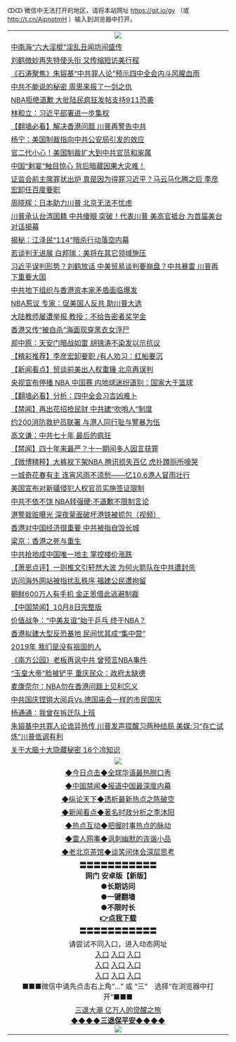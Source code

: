 ↀↀ 微信中无法打开的地区，请将本站网址 https://git.io/gy （或 http://t.cn/AipnotmH ）输入到浏览器中打开。 

<table>
   <tr>
    <td align=center><img src="https://github.com/gyhhx/image-upload/blob/master/20190822-2.jpg" /></td>
  </tr>
<tr><td align="left"><a href="https://xwood.fun/oo.aspx?name=c931480&key=nqynnipsxfbxcbni&from=gy">中南海“六大淫棍”淫乱丑闻坊间盛传</a></td></tr>
<tr><td align="left"><a href="https://xwood.fun/oo.aspx?name=c1082079&key=nqynnipsxfbxcbni&from=gy">刘鹤微妙再失特使头衔 又传缩短访美行程</a></td></tr>
<tr><td align="left"><a href="https://xwood.fun/oo.aspx?name=c1082122&key=nqynnipsxfbxcbni&from=gy">《石涛聚焦》朱镕基“中共罪人论”预示四中全会内斗风腥血雨</a></td></tr>
<tr><td align="left"><a href="https://xwood.fun/oo.aspx?name=c1082219&key=nqynnipsxfbxcbni&from=gy">中共不能说的秘密 周恩来报了一剑之仇</a></td></tr>
<tr><td align="left"><a href="https://xwood.fun/oo.aspx?name=c1082163&key=nqynnipsxfbxcbni&from=gy">NBA拒绝道歉 大批陆民疯狂发帖支持911恐袭</a></td></tr>
<tr><td align="left"><a href="https://xwood.fun/oo.aspx?name=c1082259&key=nqynnipsxfbxcbni&from=gy">林和立：习近平部署进一步集权</a></td></tr>
<tr><td align="left"><a href="https://xwood.fun/oo.aspx?name=c1081957&key=nqynnipsxfbxcbni&from=gy">【翻墙必看】解决香港问题 川普再警告中共</a></td></tr>
<tr><td align="left"><a href="https://xwood.fun/oo.aspx?name=c1082161&key=nqynnipsxfbxcbni&from=gy">杨宁：美国制裁指向中共公安局引发的效应</a></td></tr>
<tr><td align="left"><a href="https://xwood.fun/oo.aspx?name=c1082263&key=nqynnipsxfbxcbni&from=gy">官二代小心！美国制裁扩大到中共官员和家属</a></td></tr>
<tr><td align="left"><a href="https://xwood.fun/oo.aspx?name=c1082260&key=nqynnipsxfbxcbni&from=gy">中国“剩宴”触目惊心 背后暗藏因果大灾难！</a></td></tr>
<tr><td align="left"><a href="https://xwood.fun/oo.aspx?name=c1082068&key=nqynnipsxfbxcbni&from=gy">证监会前主席罪状出炉 真是因为得罪习近平？马云马化腾之后 李彦宏卸任百度要职</a></td></tr>
<tr><td align="left"><a href="https://xwood.fun/oo.aspx?name=c1082162&key=nqynnipsxfbxcbni&from=gy">周晓辉：日本助力川普 北京无法不忧虑</a></td></tr>
<tr><td align="left"><a href="https://xwood.fun/oo.aspx?name=c1082021&key=nqynnipsxfbxcbni&from=gy">川普承认台湾国籍 中共傻眼 突破！代表川普 美高官抵台 为首届美台对话揭幕</a></td></tr>
<tr><td align="left"><a href="https://xwood.fun/oo.aspx?name=c1082040&key=nqynnipsxfbxcbni&from=gy">揭秘：江泽民“114”暗杀行动落空内幕</a></td></tr>
<tr><td align="left"><a href="https://xwood.fun/oo.aspx?name=c1082171&key=nqynnipsxfbxcbni&from=gy">若谈判无进展 白邦瑞：美将在其它领域施压</a></td></tr>
<tr><td align="left"><a href="https://xwood.fun/oo.aspx?name=c1081673&key=nqynnipsxfbxcbni&from=gy">习近平误判形势？刘鹤放话 中美贸易谈判要崩盘？中共暴雷 川普再下重要大国</a></td></tr>
<tr><td align="left"><a href="https://xwood.fun/oo.aspx?name=c1082101&key=nqynnipsxfbxcbni&from=gy">中共地下组织与香港资本家矛盾面临爆发</a></td></tr>
<tr><td align="left"><a href="https://xwood.fun/oo.aspx?name=c1082172&key=nqynnipsxfbxcbni&from=gy">NBA惹议 专家：促美国人反共 助川普大选</a></td></tr>
<tr><td align="left"><a href="https://xwood.fun/oo.aspx?name=c1082160&key=nqynnipsxfbxcbni&from=gy">大陆教师屡遭举报 教授：不给告密者奖学金</a></td></tr>
<tr><td align="left"><a href="https://xwood.fun/oo.aspx?name=c1082265&key=nqynnipsxfbxcbni&from=gy">香港又传“被自杀”海面现穿黑衣女浮尸</a></td></tr>
<tr><td align="left"><a href="https://xwood.fun/oo.aspx?name=c1081703&key=nqynnipsxfbxcbni&from=gy">郑中原：天安门暗战如雷 胡锦涛不染发以示抗议</a></td></tr>
<tr><td align="left"><a href="https://xwood.fun/oo.aspx?name=c1082034&key=nqynnipsxfbxcbni&from=gy">【精彩推荐】李彦宏卸要职 /有人劝习：红船要沉</a></td></tr>
<tr><td align="left"><a href="https://xwood.fun/oo.aspx?name=c1082158&key=nqynnipsxfbxcbni&from=gy">【新闻看点】贸谈前美出人权重锤 北京再误判</a></td></tr>
<tr><td align="left"><a href="https://xwood.fun/oo.aspx?name=c1082073&key=nqynnipsxfbxcbni&from=gy">央视宣布停播 NBA 中国赛 内地球迷纷道别：国家大于篮球</a></td></tr>
<tr><td align="left"><a href="https://xwood.fun/oo.aspx?name=c1081515&key=nqynnipsxfbxcbni&from=gy">【翻墙必看】分析：四中全会习吉凶难卜</a></td></tr>
<tr><td align="left"><a href="https://xwood.fun/oo.aspx?name=c1082120&key=nqynnipsxfbxcbni&from=gy">【禁闻】再出花招抢民财 中共建“吹哨人”制度</a></td></tr>
<tr><td align="left"><a href="https://xwood.fun/oo.aspx?name=c1082264&key=nqynnipsxfbxcbni&from=gy">约200消防救护员联署 与港人同行耻与警暴为伍</a></td></tr>
<tr><td align="left"><a href="https://xwood.fun/oo.aspx?name=c1082223&key=nqynnipsxfbxcbni&from=gy">高文谦：中共七十年 最后的疯狂</a></td></tr>
<tr><td align="left"><a href="https://xwood.fun/oo.aspx?name=c1082175&key=nqynnipsxfbxcbni&from=gy">【禁闻】四十年来最严？十一期间多人因言获罪</a></td></tr>
<tr><td align="left"><a href="https://xwood.fun/oo.aspx?name=c1082289&key=nqynnipsxfbxcbni&from=gy">【微博精粹】大裤衩下架NBA 腾讯损失百亿 虎扑蹲厕所嚎哭</a></td></tr>
<tr><td align="left"><a href="https://xwood.fun/oo.aspx?name=c1082176&key=nqynnipsxfbxcbni&from=gy">一城奇花春有主 连宵风雨不须愁——忆10.6港人冒雨壮行</a></td></tr>
<tr><td align="left"><a href="https://xwood.fun/oo.aspx?name=c1082169&key=nqynnipsxfbxcbni&from=gy">美国宣布对新疆侵犯人权官员实施签证限制</a></td></tr>
<tr><td align="left"><a href="https://xwood.fun/oo.aspx?name=c1082111&key=nqynnipsxfbxcbni&from=gy">中共不依不饶 NBA转强硬:不道歉不限制言论</a></td></tr>
<tr><td align="left"><a href="https://xwood.fun/oo.aspx?name=c1082273&key=nqynnipsxfbxcbni&from=gy">港警栽赃曝光 深夜蒙面破坏港铁被抓包（视频）</a></td></tr>
<tr><td align="left"><a href="https://xwood.fun/oo.aspx?name=c1082173&key=nqynnipsxfbxcbni&from=gy">香港对中国经济很重要 中共被指自毁长城</a></td></tr>
<tr><td align="left"><a href="https://xwood.fun/oo.aspx?name=c1082227&key=nqynnipsxfbxcbni&from=gy">梁京：香港之死与重生</a></td></tr>
<tr><td align="left"><a href="https://xwood.fun/oo.aspx?name=c1082058&key=nqynnipsxfbxcbni&from=gy">中共抢地成中国唯一地主 掌控楼价涨跌</a></td></tr>
<tr><td align="left"><a href="https://xwood.fun/oo.aspx?name=c1082165&key=nqynnipsxfbxcbni&from=gy">【萧恩点评】一则推文引轩然大波 为何火箭队在中共遭封杀</a></td></tr>
<tr><td align="left"><a href="https://xwood.fun/oo.aspx?name=c1082271&key=nqynnipsxfbxcbni&from=gy">访问海外网站被指扰乱秩序 福建公民遭拘留</a></td></tr>
<tr><td align="left"><a href="https://xwood.fun/oo.aspx?name=c1082060&key=nqynnipsxfbxcbni&from=gy">朝鲜600万人有手机 金正恩借此逃避制裁</a></td></tr>
<tr><td align="left"><a href="https://xwood.fun/oo.aspx?name=c1082182&key=nqynnipsxfbxcbni&from=gy">【中国禁闻】10月8日完整版</a></td></tr>
<tr><td align="left"><a href="https://xwood.fun/oo.aspx?name=c1082224&key=nqynnipsxfbxcbni&from=gy">价值战争：“中美友谊”始于乒乓 终于NBA？</a></td></tr>
<tr><td align="left"><a href="https://xwood.fun/oo.aspx?name=c1082159&key=nqynnipsxfbxcbni&from=gy">香港拟建大型反恐基地 民间忧其成“集中营”</a></td></tr>
<tr><td align="left"><a href="https://xwood.fun/oo.aspx?name=c1082255&key=nqynnipsxfbxcbni&from=gy">2019年 我们是没有祖国的人</a></td></tr>
<tr><td align="left"><a href="https://xwood.fun/oo.aspx?name=c1082155&key=nqynnipsxfbxcbni&from=gy">《南方公园》老板再讽中共 曾预言NBA事件</a></td></tr>
<tr><td align="left"><a href="https://xwood.fun/oo.aspx?name=c1082045&key=nqynnipsxfbxcbni&from=gy">“玉皇大帝”脸被铲平 重庆民众：政府太缺德</a></td></tr>
<tr><td align="left"><a href="https://xwood.fun/oo.aspx?name=c1082097&key=nqynnipsxfbxcbni&from=gy">麦康奈尔：NBA勿在香港问题上见利忘义</a></td></tr>
<tr><td align="left"><a href="https://xwood.fun/oo.aspx?name=c1082226&key=nqynnipsxfbxcbni&from=gy">中共国庆铿锵大阅兵Vs.德国庙会一样的市民国庆</a></td></tr>
<tr><td align="left"><a href="https://xwood.fun/oo.aspx?name=c1082257&key=nqynnipsxfbxcbni&from=gy">杨通通：我曾在拆迁队上班</a></td></tr>
<tr><td align="left"><a href="https://xwood.fun/oo.aspx?name=c1082018&key=nqynnipsxfbxcbni&from=gy">朱镕基中共罪人论诡异热传 川普发声提醒习两种结局 美媒:习“存亡试炼”川普低调有利</a></td></tr>
<tr><td align="left"><a href="https://xwood.fun/oo.aspx?name=c1077517&key=nqynnipsxfbxcbni&from=gy">关于大脑十大隐藏秘密 16个冷知识</a></td></tr>

   <tr>
    <td align=center><img src="https://github.com/gyhhx/image-upload/blob/master/ogate-c.JPG" /></td>
  </tr>
   <tr>
   <td align=center> 
<a href="https://tru28th.xwood.fun/oo.aspx?name=c816850&key=nqynnipsxfbxcbni&from=gy&tag=9877">◆今日点击◆全球华语最热脱口秀</a><br/>
    </td>
  </tr>
  <tr>
  <td align=center>
<a href="https://tru28th.xwood.fun/oo.aspx?name=c816860&key=nqynnipsxfbxcbni&from=gy&tag=99733110">◆中国禁闻◆报道中国最深度内幕</a><br/>
   </tr>
  <tr>
     <td align=center>
<a href="https://tru28th.xwood.fun/oo.aspx?name=c816855&key=nqynnipsxfbxcbni&from=gy&tag=997110">◆纵论天下◆透析最新热点之陈破空</a><br/>
   </tr>
   <tr>
      <td align=center>
<a href="https://tru28th.xwood.fun/oo.aspx?name=c838308&key=nqynnipsxfbxcbni&from=gy&tag=9973110">◆新闻看点◆著名时政分析之李沐阳</a><br/>
   </tr>
   <tr>
     <td align=center>
<a href="https://tru28th.xwood.fun/oo.aspx?name=c816852&key=nqynnipsxfbxcbni&from=gy&tag=9733110">◆热点互动◆把握时事热点的脉动</a><br/>
   </tr>
   <tr>
      <td align=center>
<a href="https://tru28th.xwood.fun/oo.aspx?name=c816694&key=nqynnipsxfbxcbni&from=gy&tag=93310">◆雷人网事◆讽刺幽默的诙谐小品</a><br/>
   </tr>
   <tr>
    <td align=center>
<a href="https://tru28th.xwood.fun/oo.aspx?name=c816650&key=nqynnipsxfbxcbni&from=gy&tag=9973110">◆老北京茶馆◆谈笑间体会深层思考</a><br/>
   </tr>
  <tr>
    <td align=center>
 <b>〓〓〓〓〓〓〓〓〓〓〓<br/>网门 安卓版【新版】<br/> ●长期访问<br/> ●一键翻墙<br/>  ●不限时长<br/> 
 <a href="https://share.weiyun.com/5yJdHNe">👉<b>点我下载</a><br/>〓〓〓〓〓〓〓〓〓〓〓<br/>
    </td>
    </tr>
   <tr>
    <td align=center>请尝试不同入口，进入动态网址<br/>
      <a href="https://s3.us-east-2.amazonaws.com/ogateo/show.htm">入口</a>
      <a href="https://s3.ca-central-1.amazonaws.com/ogatec/show.htm">入口</a>
      <a href="https://s3.ap-southeast-2.amazonaws.com/ogatey/show.htm">入口</a><br/>
      <a href="https://s3.ap-northeast-2.amazonaws.com/ogates/show.htm">入口</a>
      <a href="https://s3.eu-central-1.amazonaws.com/ogatef/show.htm">入口</a>
      <a href="https://s3.ap-south-1.amazonaws.com/ogatem/show.htm">入口</a><br/>
      <a href="https://s3-us-west-1.amazonaws.com/ogaten/show.htm">入口</a>
      <a href="https://s3.eu-west-2.amazonaws.com/ogatel/show.htm">入口</a>
      <a href="https://s3.ap-northeast-1.amazonaws.com/ogatet/show.htm">入口</a><br/>
      ■■■微信中请先点击右上角“...” 或 “三”　选择“在浏览器中打开”■■■<b><br/>
    </td>
  </tr>
  <tr>  
  <td align=center>
  <a href="https://tru28th.xwood.fun/oo.aspx?name=c894205&key=nqynnipsxfbxcbni&from=gy&tag=9973110">三退大潮 亿万人的觉醒之旅</a><br/>
      <a href="https://tru28th.xwood.fun/oo.aspx?name=ogQuit.aspx&key=nqynnipsxfbxcbni&from=gy"><b>◆◆◆◆三退保平安◆◆◆◆<br/></a>
      <img src="https://github.com/gyhhx/image-upload/blob/master/3t.jpg" /><br/>
      </td>
  </tr>
</table>



